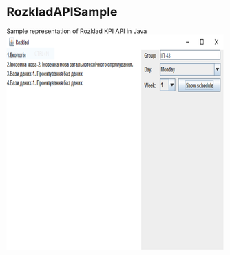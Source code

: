 # RozkladAPISample
Sample representation of Rozklad KPI API in Java
<br>
<img height="500" src="https://github.com/JekaK/RozkladAPISample/blob/master/doc/Rozklad.PNG"/>
<br>
